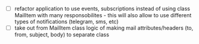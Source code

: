 - [ ] refactor application to use events, subscriptions instead of using class MailItem with many responsobilites - this will also allow to use different types of notifications (telegram, sms, etc)
- [ ] take out from MailItem class logic of making mail attributes/headers (to, from, subject, body) to separate class
